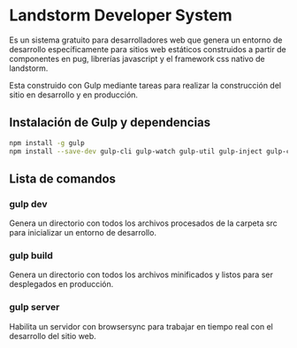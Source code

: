 # Landstorm Developer System

Es un sistema gratuito para desarrolladores web que genera un entorno de desarrollo específicamente para sitios web estáticos construidos a partir de componentes en pug, librerías javascript y el framework css nativo de landstorm.

Esta construido con Gulp mediante tareas para realizar la construcción del sitio en desarrollo y en producción.


## Instalación de Gulp y dependencias

```bash
npm install -g gulp
npm install --save-dev gulp-cli gulp-watch gulp-util gulp-inject gulp-concat gulp-clean gulp-ext-replace gulp-zip gulp-htmlmin gulp-pug gulp-sass gulp-clean-css gulp-purgecss gulp-autoprefixer gulp-uglify gulp-imagemin gulp-sitemap critical node-sass browser-sync imagemin-webp
```

## Lista de comandos
### gulp dev
Genera un directorio con todos los archivos procesados de la carpeta src para inicializar un entorno de desarrollo.

### gulp build
Genera un directorio con todos los archivos minificados y listos para ser desplegados en producción.

### gulp server
Habilita un servidor con browsersync para trabajar en tiempo real con el desarrollo del sitio web.